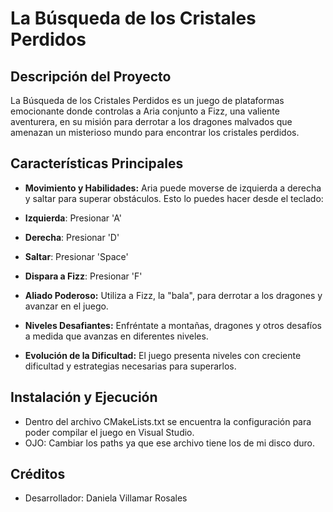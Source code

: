 # La Búsqueda de los Cristales Perdidos

## Descripción del Proyecto

La Búsqueda de los Cristales Perdidos es un juego de plataformas emocionante donde controlas a Aria conjunto a Fizz, una valiente aventurera, en su misión para derrotar a los dragones malvados que amenazan un misterioso mundo para encontrar los cristales perdidos.

## Características Principales

- **Movimiento y Habilidades:** Aria puede moverse de izquierda a derecha y saltar para superar obstáculos. Esto lo puedes hacer desde el teclado:

- **Izquierda**: Presionar 'A'
- **Derecha**: Presionar 'D'
- **Saltar**: Presionar 'Space'
- **Dispara a Fizz**: Presionar 'F'

- **Aliado Poderoso:** Utiliza a Fizz, la "bala", para derrotar a los dragones y avanzar en el juego.
- **Niveles Desafiantes:** Enfréntate a montañas, dragones y otros desafíos a medida que avanzas en diferentes niveles.
- **Evolución de la Dificultad:** El juego presenta niveles con creciente dificultad y estrategias necesarias para superarlos.

## Instalación y Ejecución

- Dentro del archivo CMakeLists.txt se encuentra la configuración para poder compilar el juego en Visual Studio.
- OJO: Cambiar los paths ya que ese archivo tiene los de mi disco duro.

## Créditos

- Desarrollador: Daniela Villamar Rosales



